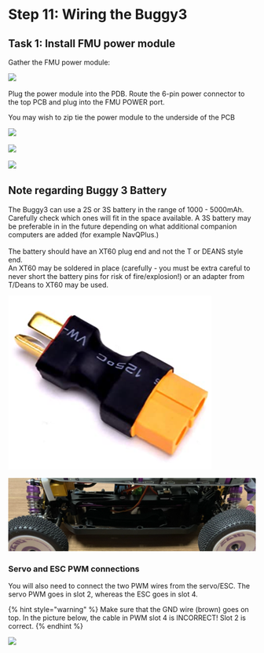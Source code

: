 # Step 11: Wiring the Buggy3

## Task 1: Install FMU power module

Gather the FMU power module:

![](../../.gitbook/assets/IMG\_6058.JPEG)

Plug the power module into the PDB. Route the 6-pin power connector to the top PCB and plug into the FMU POWER port.

You may wish to zip tie the power module to the underside of the PCB

![](../../.gitbook/assets/IMG\_6059.JPEG)

![](../../.gitbook/assets/IMG\_6060.JPEG)

![](../../.gitbook/assets/IMG\_6061.JPEG)

## Note regarding Buggy 3 Battery

The Buggy3 can use a 2S or 3S battery in the range of 1000 - 5000mAh. Carefully check which ones will fit in the space available. A 3S battery may be preferable in in the future depending on what additional companion computers are added (for example NavQPlus.)\
\
The battery should have an XT60 plug end and not the T or DEANS style end.\
An XT60 may be soldered in place (carefully - you must be extra careful to never short the battery pins for risk of fire/explosion!) or an adapter from T/Deans to XT60 may be used.\
&#x20;

![DEANS T  Male connector to XT60 Female](<../../.gitbook/assets/image (49).png>)

![Battery needs to fit in this space on the Buggy](<../../.gitbook/assets/image (51).png>)

### Servo and ESC PWM connections

You will also need to connect the two PWM wires from the servo/ESC. The servo PWM goes in slot 2, whereas the ESC goes in slot 4.

{% hint style="warning" %}
Make sure that the GND wire (brown) goes on top. In the picture below, the cable in PWM slot 4 is INCORRECT! Slot 2 is correct.
{% endhint %}

![](../../.gitbook/assets/IMG\_6057.JPEG)
